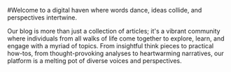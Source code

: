#Welcome to a digital haven where words dance, ideas collide, and perspectives intertwine.

Our blog is more than just a collection of articles; it's a vibrant community where individuals from all walks of life come together to explore, learn, and engage with a myriad of topics. From insightful think pieces to practical how-tos, from thought-provoking analyses to heartwarming narratives, our platform is a melting pot of diverse voices and perspectives.
